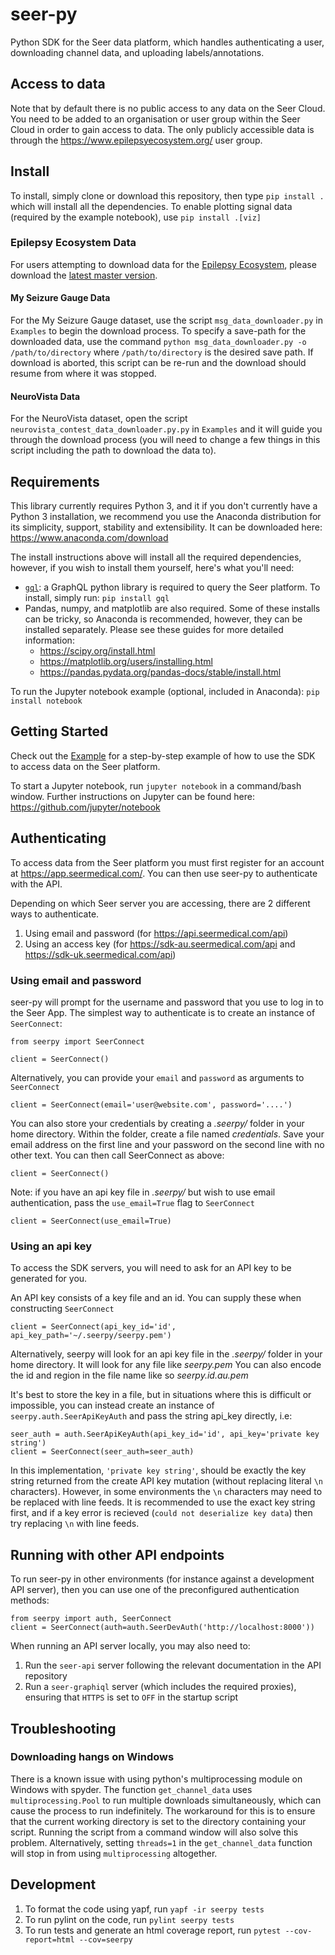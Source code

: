 # seer-py

Python SDK for the Seer data platform, which handles authenticating a user, downloading channel data, and uploading labels/annotations.

## Access to data
Note that by default there is no public access to any data on the Seer Cloud. You need to be added to an organisation or user group within the Seer Cloud in order to gain access to data. The only publicly accessible data is through the https://www.epilepsyecosystem.org/ user group.

## Install

To install, simply clone or download this repository, then type `pip install .` which will install all the dependencies. To enable plotting signal data (required by the example notebook), use `pip install .[viz]`

### Epilepsy Ecosystem Data

For users attempting to download data for the [Epilepsy Ecosystem](https://www.epilepsyecosystem.org/howitworks/), please download the [latest master version](https://github.com/seermedical/seer-py/tree/master).

#### My Seizure Gauge Data

For the My Seizure Gauge dataset, use the script `msg_data_downloader.py` in `Examples` to begin the download process. To specify a save-path for the downloaded data, use the command `python msg_data_downloader.py -o /path/to/directory` where `/path/to/directory` is the desired save path. If download is aborted, this script can be re-run and the download should resume from where it was stopped.

#### NeuroVista Data

For the NeuroVista dataset, open the script `neurovista_contest_data_downloader.py.py` in `Examples` and it will guide you through the download process (you will need to change a few things in this script including the path to download the data to).

## Requirements

This library currently requires Python 3, and it if you don't currently have a Python 3 installation, we recommend you use the Anaconda distribution for its simplicity, support, stability and extensibility. It can be downloaded here: https://www.anaconda.com/download

The install instructions above will install all the required dependencies, however, if you wish to install them yourself, here's what you'll need:

- [`gql`](https://github.com/graphql-python/gql): a GraphQL python library is required to query the Seer platform. To install, simply run: `pip install gql`
- Pandas, numpy, and matplotlib are also required. Some of these installs can be tricky, so Anaconda is recommended, however, they can be installed separately. Please see these guides for more detailed information:
  - https://scipy.org/install.html
  - https://matplotlib.org/users/installing.html
  - https://pandas.pydata.org/pandas-docs/stable/install.html

To run the Jupyter notebook example (optional, included in Anaconda): `pip install notebook`

## Getting Started

Check out the [Example](Examples/Example.ipynb) for a step-by-step example of how to use the SDK to access data on the Seer platform.

To start a Jupyter notebook, run `jupyter notebook` in a command/bash window. Further instructions on Jupyter can be found here: https://github.com/jupyter/notebook

## Authenticating

To access data from the Seer platform you must first register for an account at https://app.seermedical.com/. You can then use seer-py to authenticate with the API.

Depending on which Seer server you are accessing, there are 2 different ways to authenticate.
1. Using email and password (for https://api.seermedical.com/api)
2. Using an access key (for https://sdk-au.seermedical.com/api and https://sdk-uk.seermedical.com/api)

### Using email and password

seer-py will prompt for the username and password that you use to log in to the Seer App. The simplest way to authenticate is to create an instance of `SeerConnect`:

```
from seerpy import SeerConnect

client = SeerConnect()
```

Alternatively, you can provide your `email` and `password` as arguments to `SeerConnect`

```
client = SeerConnect(email='user@website.com', password='....')
```

You can also store your credentials by creating a _.seerpy/_ folder in your home directory. Within the folder, create a file named _credentials_. Save your email address on the first line and your password on the second line with no other text. You can then call SeerConnect as above:

```
client = SeerConnect()
```

Note: if you have an api key file in _.seerpy/_ but wish to use email authentication, pass the `use_email=True` flag to `SeerConnect`

```
client = SeerConnect(use_email=True)
```

### Using an api key

To access the SDK servers, you will need to ask for an API key to be generated for you.

An API key consists of a key file and an id. You can supply these when constructing `SeerConnect`
```
client = SeerConnect(api_key_id='id', api_key_path='~/.seerpy/seerpy.pem')
```

Alternatively, seerpy will look for an api key file in the _.seerpy/_ folder in your home directory.
It will look for any file like _seerpy.pem_
You can also encode the id and region in the file name like so _seerpy.id.au.pem_

It's best to store the key in a file, but in situations where this is difficult or impossible, you can instead create an instance of `seerpy.auth.SeerApiKeyAuth` and pass the string api_key directly, i.e:
```
seer_auth = auth.SeerApiKeyAuth(api_key_id='id', api_key='private key string')
client = SeerConnect(seer_auth=seer_auth)
```
In this implementation, `'private key string'`, should be exactly the key string returned from the create API key mutation (without replacing literal `\n` characters). However, in some environments the `\n` characters may need to be replaced with line feeds. It is recommended to use the exact key string first, and if a key error is recieved (`could not deserialize key data`) then try replacing `\n` with line feeds.   

## Running with other API endpoints

To run seer-py in other environments (for instance against a development API server), then you can use one of the preconfigured authentication methods:

```
from seerpy import auth, SeerConnect
client = SeerConnect(auth=auth.SeerDevAuth('http://localhost:8000'))
```

When running an API server locally, you may also need to:

1. Run the `seer-api` server following the relevant documentation in the API repository
2. Run a `seer-graphiql` server (which includes the required proxies), ensuring that `HTTPS` is set to `OFF` in the startup script

## Troubleshooting

### Downloading hangs on Windows

There is a known issue with using python's multiprocessing module on Windows with spyder. The function `get_channel_data` uses `multiprocessing.Pool` to run multiple downloads simultaneously, which can cause the process to run indefinitely. The workaround for this is to ensure that the current working directory is set to the directory containing your script. Running the script from a command window will also solve this problem. Alternatively, setting `threads=1` in the `get_channel_data` function will stop in from using `multiprocessing` altogether.


## Development

1. To format the code using yapf, run `yapf -ir seerpy tests`
2. To run pylint on the code, run `pylint seerpy tests`
3. To run tests and generate an html coverage report, run `pytest --cov-report=html --cov=seerpy`

